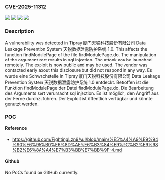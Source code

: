 ### [CVE-2025-11312](https://cve.mitre.org/cgi-bin/cvename.cgi?name=CVE-2025-11312)
![](https://img.shields.io/static/v1?label=Product&message=Data%20Leakage%20Prevention%20System%20%E5%A4%A9%E9%94%90%E6%95%B0%E6%8D%AE%E6%B3%84%E9%9C%B2%E9%98%B2%E6%8A%A4%E7%B3%BB%E7%BB%9F&color=blue)
![](https://img.shields.io/static/v1?label=Version&message=1.0%20&color=brightgreen)
![](https://img.shields.io/static/v1?label=Vulnerability&message=Injection&color=brightgreen)
![](https://img.shields.io/static/v1?label=Vulnerability&message=SQL%20Injection&color=brightgreen)

### Description

A vulnerability was detected in Tipray 厦门天锐科技股份有限公司 Data Leakage Prevention System 天锐数据泄露防护系统 1.0. This affects the function findModulePage of the file findModulePage.do. The manipulation of the argument sort results in sql injection. The attack can be launched remotely. The exploit is now public and may be used. The vendor was contacted early about this disclosure but did not respond in any way.
Es wurde eine Schwachstelle in Tipray 厦门天锐科技股份有限公司 Data Leakage Prevention System 天锐数据泄露防护系统 1.0 entdeckt. Betroffen ist die Funktion findModulePage der Datei findModulePage.do. Die Bearbeitung des Arguments sort verursacht sql injection. Es ist möglich, den Angriff aus der Ferne durchzuführen. Der Exploit ist öffentlich verfügbar und könnte genutzt werden.

### POC

#### Reference
- https://github.com/FightingLzn9/vul/blob/main/%E5%A4%A9%E9%94%90%E6%95%B0%E6%8D%AE%E6%B3%84%E9%9C%B2%E9%98%B2%E6%8A%A4%E7%B3%BB%E7%BB%9F-4.md

#### Github
No PoCs found on GitHub currently.

